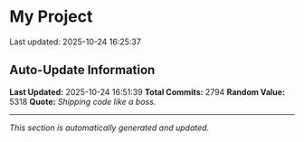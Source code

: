 # My Project


Last updated: 2025-10-24 16:25:37

















































































































































































































































































































































































































































































































































































































































































































































































































































































































































































































































































































































































































































































































































































































































































































































































































































































































































































































































































































































































































































































































































































































































































































































































































































































































































































































































































































































































































































































































































































































































































































































































































































































































## Auto-Update Information

**Last Updated:** 2025-10-24 16:51:39
**Total Commits:** 2794
**Random Value:** 5318
**Quote:** _Shipping code like a boss._

---
_This section is automatically generated and updated._